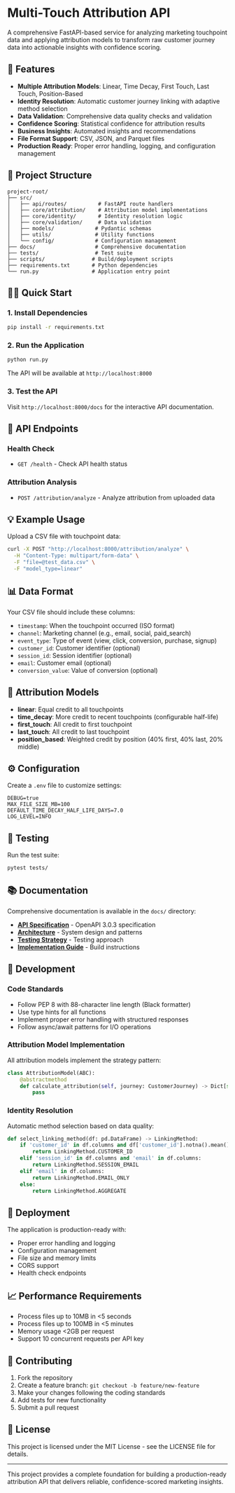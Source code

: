 # Multi-Touch Attribution API

A comprehensive FastAPI-based service for analyzing marketing touchpoint data and applying attribution models to transform raw customer journey data into actionable insights with confidence scoring.

## 🚀 Features

- **Multiple Attribution Models**: Linear, Time Decay, First Touch, Last Touch, Position-Based
- **Identity Resolution**: Automatic customer journey linking with adaptive method selection
- **Data Validation**: Comprehensive data quality checks and validation
- **Confidence Scoring**: Statistical confidence for attribution results
- **Business Insights**: Automated insights and recommendations
- **File Format Support**: CSV, JSON, and Parquet files
- **Production Ready**: Proper error handling, logging, and configuration management

## 📁 Project Structure

```
project-root/
├── src/
│   ├── api/routes/          # FastAPI route handlers
│   ├── core/attribution/    # Attribution model implementations
│   ├── core/identity/       # Identity resolution logic
│   ├── core/validation/     # Data validation
│   ├── models/             # Pydantic schemas
│   ├── utils/              # Utility functions
│   └── config/             # Configuration management
├── docs/                   # Comprehensive documentation
├── tests/                  # Test suite
├── scripts/               # Build/deployment scripts
├── requirements.txt       # Python dependencies
└── run.py                 # Application entry point
```

## 🏃‍♂️ Quick Start

### 1. Install Dependencies

```bash
pip install -r requirements.txt
```

### 2. Run the Application

```bash
python run.py
```

The API will be available at `http://localhost:8000`

### 3. Test the API

Visit `http://localhost:8000/docs` for the interactive API documentation.

## 📡 API Endpoints

### Health Check
- `GET /health` - Check API health status

### Attribution Analysis
- `POST /attribution/analyze` - Analyze attribution from uploaded data

## 💡 Example Usage

Upload a CSV file with touchpoint data:

```bash
curl -X POST "http://localhost:8000/attribution/analyze" \
  -H "Content-Type: multipart/form-data" \
  -F "file=@test_data.csv" \
  -F "model_type=linear"
```

## 📊 Data Format

Your CSV file should include these columns:

- `timestamp`: When the touchpoint occurred (ISO format)
- `channel`: Marketing channel (e.g., email, social, paid_search)
- `event_type`: Type of event (view, click, conversion, purchase, signup)
- `customer_id`: Customer identifier (optional)
- `session_id`: Session identifier (optional)
- `email`: Customer email (optional)
- `conversion_value`: Value of conversion (optional)

## 🎯 Attribution Models

- **linear**: Equal credit to all touchpoints
- **time_decay**: More credit to recent touchpoints (configurable half-life)
- **first_touch**: All credit to first touchpoint
- **last_touch**: All credit to last touchpoint
- **position_based**: Weighted credit by position (40% first, 40% last, 20% middle)

## ⚙️ Configuration

Create a `.env` file to customize settings:

```env
DEBUG=true
MAX_FILE_SIZE_MB=100
DEFAULT_TIME_DECAY_HALF_LIFE_DAYS=7.0
LOG_LEVEL=INFO
```

## 🧪 Testing

Run the test suite:

```bash
pytest tests/
```

## 📚 Documentation

Comprehensive documentation is available in the `docs/` directory:

- **[API Specification](docs/api/specification.md)** - OpenAPI 3.0.3 specification
- **[Architecture](docs/technical/architecture.md)** - System design and patterns
- **[Testing Strategy](docs/technical/testing-strategy.md)** - Testing approach
- **[Implementation Guide](docs/development/implementation_guide.md)** - Build instructions

## 🔧 Development

### Code Standards
- Follow PEP 8 with 88-character line length (Black formatter)
- Use type hints for all functions
- Implement proper error handling with structured responses
- Follow async/await patterns for I/O operations

### Attribution Model Implementation
All attribution models implement the strategy pattern:

```python
class AttributionModel(ABC):
    @abstractmethod
    def calculate_attribution(self, journey: CustomerJourney) -> Dict[str, float]:
        pass
```

### Identity Resolution
Automatic method selection based on data quality:

```python
def select_linking_method(df: pd.DataFrame) -> LinkingMethod:
    if 'customer_id' in df.columns and df['customer_id'].notna().mean() > 0.8:
        return LinkingMethod.CUSTOMER_ID
    elif 'session_id' in df.columns and 'email' in df.columns:
        return LinkingMethod.SESSION_EMAIL
    elif 'email' in df.columns:
        return LinkingMethod.EMAIL_ONLY
    else:
        return LinkingMethod.AGGREGATE
```

## 🚀 Deployment

The application is production-ready with:

- Proper error handling and logging
- Configuration management
- File size and memory limits
- CORS support
- Health check endpoints

## 📈 Performance Requirements

- Process files up to 10MB in <5 seconds
- Process files up to 100MB in <5 minutes
- Memory usage <2GB per request
- Support 10 concurrent requests per API key

## 🤝 Contributing

1. Fork the repository
2. Create a feature branch: `git checkout -b feature/new-feature`
3. Make your changes following the coding standards
4. Add tests for new functionality
5. Submit a pull request

## 📄 License

This project is licensed under the MIT License - see the LICENSE file for details.

---

This project provides a complete foundation for building a production-ready attribution API that delivers reliable, confidence-scored marketing insights.
